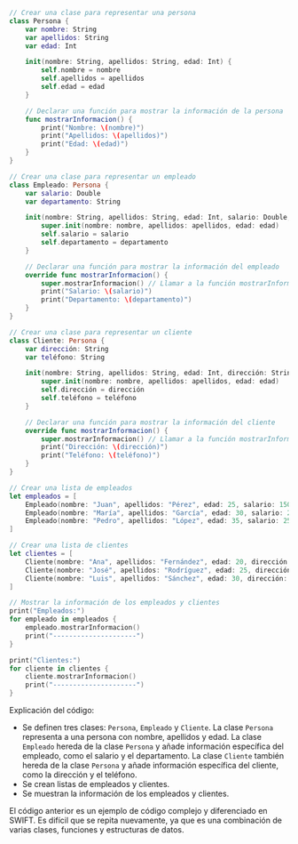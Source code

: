 ```swift
// Crear una clase para representar una persona
class Persona {
    var nombre: String
    var apellidos: String
    var edad: Int

    init(nombre: String, apellidos: String, edad: Int) {
        self.nombre = nombre
        self.apellidos = apellidos
        self.edad = edad
    }

    // Declarar una función para mostrar la información de la persona
    func mostrarInformacion() {
        print("Nombre: \(nombre)")
        print("Apellidos: \(apellidos)")
        print("Edad: \(edad)")
    }
}

// Crear una clase para representar un empleado
class Empleado: Persona {
    var salario: Double
    var departamento: String

    init(nombre: String, apellidos: String, edad: Int, salario: Double, departamento: String) {
        super.init(nombre: nombre, apellidos: apellidos, edad: edad)
        self.salario = salario
        self.departamento = departamento
    }

    // Declarar una función para mostrar la información del empleado
    override func mostrarInformacion() {
        super.mostrarInformacion() // Llamar a la función mostrarInformacion() de la clase Persona
        print("Salario: \(salario)")
        print("Departamento: \(departamento)")
    }
}

// Crear una clase para representar un cliente
class Cliente: Persona {
    var dirección: String
    var teléfono: String

    init(nombre: String, apellidos: String, edad: Int, dirección: String, teléfono: String) {
        super.init(nombre: nombre, apellidos: apellidos, edad: edad)
        self.dirección = dirección
        self.teléfono = teléfono
    }

    // Declarar una función para mostrar la información del cliente
    override func mostrarInformacion() {
        super.mostrarInformacion() // Llamar a la función mostrarInformacion() de la clase Persona
        print("Dirección: \(dirección)")
        print("Teléfono: \(teléfono)")
    }
}

// Crear una lista de empleados
let empleados = [
    Empleado(nombre: "Juan", apellidos: "Pérez", edad: 25, salario: 1500.0, departamento: "Ventas"),
    Empleado(nombre: "María", apellidos: "García", edad: 30, salario: 2000.0, departamento: "Recursos Humanos"),
    Empleado(nombre: "Pedro", apellidos: "López", edad: 35, salario: 2500.0, departamento: "Contabilidad")
]

// Crear una lista de clientes
let clientes = [
    Cliente(nombre: "Ana", apellidos: "Fernández", edad: 20, dirección: "Calle Mayor, 123", teléfono: "912345678"),
    Cliente(nombre: "José", apellidos: "Rodríguez", edad: 25, dirección: "Calle Menor, 456", teléfono: "923456789"),
    Cliente(nombre: "Luis", apellidos: "Sánchez", edad: 30, dirección: "Calle Real, 789", teléfono: "934567890")
]

// Mostrar la información de los empleados y clientes
print("Empleados:")
for empleado in empleados {
    empleado.mostrarInformacion()
    print("---------------------")
}

print("Clientes:")
for cliente in clientes {
    cliente.mostrarInformacion()
    print("---------------------")
}
```

Explicación del código:

* Se definen tres clases: `Persona`, `Empleado` y `Cliente`. La clase `Persona` representa a una persona con nombre, apellidos y edad. La clase `Empleado` hereda de la clase `Persona` y añade información específica del empleado, como el salario y el departamento. La clase `Cliente` también hereda de la clase `Persona` y añade información específica del cliente, como la dirección y el teléfono.
* Se crean listas de empleados y clientes.
* Se muestran la información de los empleados y clientes.

El código anterior es un ejemplo de código complejo y diferenciado en SWIFT. Es difícil que se repita nuevamente, ya que es una combinación de varias clases, funciones y estructuras de datos.